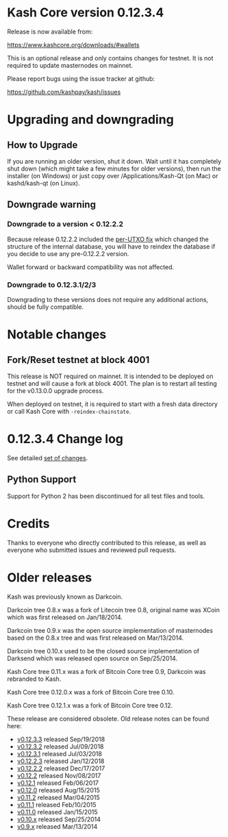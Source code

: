 Kash Core version 0.12.3.4
==========================

Release is now available from:

  <https://www.kashcore.org/downloads/#wallets>

This is an optional release and only contains changes for testnet. It is not required to update masternodes on mainnet.

Please report bugs using the issue tracker at github:

  <https://github.com/kashpay/kash/issues>


Upgrading and downgrading
=========================

How to Upgrade
--------------

If you are running an older version, shut it down. Wait until it has completely
shut down (which might take a few minutes for older versions), then run the
installer (on Windows) or just copy over /Applications/Kash-Qt (on Mac) or
kashd/kash-qt (on Linux).

Downgrade warning
-----------------

### Downgrade to a version < 0.12.2.2

Because release 0.12.2.2 included the [per-UTXO fix](release-notes/kash/release-notes-0.12.2.2.md#per-utxo-fix)
which changed the structure of the internal database, you will have to reindex
the database if you decide to use any pre-0.12.2.2 version.

Wallet forward or backward compatibility was not affected.

### Downgrade to 0.12.3.1/2/3

Downgrading to these versions does not require any additional actions, should be
fully compatible.


Notable changes
===============

Fork/Reset testnet at block 4001
--------------------------------

This release is NOT required on mainnet. It is intended to be deployed on testnet and will cause a fork at block 4001.
The plan is to restart all testing for the v0.13.0.0 upgrade process.

When deployed on testnet, it is required to start with a fresh data directory or call Kash Core with `-reindex-chainstate`.

0.12.3.4 Change log
===================

See detailed [set of changes](https://github.com/kashpay/kash/compare/v0.12.3.3...kashpay:v0.12.3.4).

Python Support
--------------

Support for Python 2 has been discontinued for all test files and tools.

Credits
=======

Thanks to everyone who directly contributed to this release,
as well as everyone who submitted issues and reviewed pull requests.


Older releases
==============

Kash was previously known as Darkcoin.

Darkcoin tree 0.8.x was a fork of Litecoin tree 0.8, original name was XCoin
which was first released on Jan/18/2014.

Darkcoin tree 0.9.x was the open source implementation of masternodes based on
the 0.8.x tree and was first released on Mar/13/2014.

Darkcoin tree 0.10.x used to be the closed source implementation of Darksend
which was released open source on Sep/25/2014.

Kash Core tree 0.11.x was a fork of Bitcoin Core tree 0.9,
Darkcoin was rebranded to Kash.

Kash Core tree 0.12.0.x was a fork of Bitcoin Core tree 0.10.

Kash Core tree 0.12.1.x was a fork of Bitcoin Core tree 0.12.

These release are considered obsolete. Old release notes can be found here:

- [v0.12.3.3](https://github.com/kashpay/kash/blob/master/doc/release-notes/kash/release-notes-0.12.3.3.md) released Sep/19/2018
- [v0.12.3.2](https://github.com/kashpay/kash/blob/master/doc/release-notes/kash/release-notes-0.12.3.2.md) released Jul/09/2018
- [v0.12.3.1](https://github.com/kashpay/kash/blob/master/doc/release-notes/kash/release-notes-0.12.3.1.md) released Jul/03/2018
- [v0.12.2.3](https://github.com/kashpay/kash/blob/master/doc/release-notes/kash/release-notes-0.12.2.3.md) released Jan/12/2018
- [v0.12.2.2](https://github.com/kashpay/kash/blob/master/doc/release-notes/kash/release-notes-0.12.2.2.md) released Dec/17/2017
- [v0.12.2](https://github.com/kashpay/kash/blob/master/doc/release-notes/kash/release-notes-0.12.2.md) released Nov/08/2017
- [v0.12.1](https://github.com/kashpay/kash/blob/master/doc/release-notes/kash/release-notes-0.12.1.md) released Feb/06/2017
- [v0.12.0](https://github.com/kashpay/kash/blob/master/doc/release-notes/kash/release-notes-0.12.0.md) released Aug/15/2015
- [v0.11.2](https://github.com/kashpay/kash/blob/master/doc/release-notes/kash/release-notes-0.11.2.md) released Mar/04/2015
- [v0.11.1](https://github.com/kashpay/kash/blob/master/doc/release-notes/kash/release-notes-0.11.1.md) released Feb/10/2015
- [v0.11.0](https://github.com/kashpay/kash/blob/master/doc/release-notes/kash/release-notes-0.11.0.md) released Jan/15/2015
- [v0.10.x](https://github.com/kashpay/kash/blob/master/doc/release-notes/kash/release-notes-0.10.0.md) released Sep/25/2014
- [v0.9.x](https://github.com/kashpay/kash/blob/master/doc/release-notes/kash/release-notes-0.9.0.md) released Mar/13/2014

